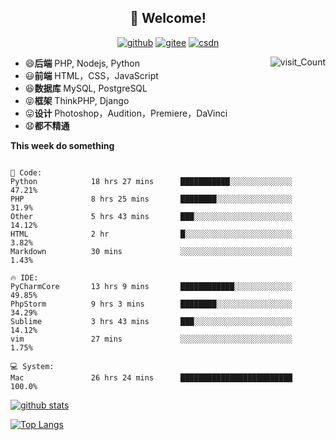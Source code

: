 <h2 align="center">👋 Welcome!</h2>
<p align="center">
  <a href="https://github.com/loear"><img src="https://img.shields.io/badge/GitHub-ff79c6" alt="github"></a>
  <a href="https://gitee.com/loear"><img src="https://img.shields.io/badge/Gitee-fe7300" alt="gitee"></a>
  <a href="https://blog.csdn.net/loear"><img src="https://img.shields.io/badge/CSDN-cf000e" alt="csdn"></a>
</p>

<img align='right' src="https://profile-counter.glitch.me/loear/count.svg" alt="visit_Count"/>

- 😄**后端** PHP, Nodejs, Python
- 😃**前端** HTML，CSS，JavaScript
- 😆**数据库** MySQL, PostgreSQL
- 😝**框架** ThinkPHP, Django
- 😛**设计** Photoshop，Audition，Premiere，DaVinci
- 😧**都不精通**

**This week do something**

```text

💬 Code: 
Python            18 hrs 27 mins      ███████████░░░░░░░░░░░░░░   47.21% 
PHP               8 hrs 25 mins       ████████░░░░░░░░░░░░░░░░░   31.9% 
Other             5 hrs 43 mins       ███░░░░░░░░░░░░░░░░░░░░░░   14.12% 
HTML              2 hr                █░░░░░░░░░░░░░░░░░░░░░░░░   3.82% 
Markdown          30 mins             ░░░░░░░░░░░░░░░░░░░░░░░░░   1.43%

🔥 IDE: 
PyCharmCore       13 hrs 9 mins       ████████████░░░░░░░░░░░░░   49.85% 
PhpStorm          9 hrs 3 mins        ████████░░░░░░░░░░░░░░░░░   34.29% 
Sublime           3 hrs 43 mins       ███░░░░░░░░░░░░░░░░░░░░░░   14.12% 
vim               27 mins             ░░░░░░░░░░░░░░░░░░░░░░░░░   1.75%

💻 System: 
Mac               26 hrs 24 mins      █████████████████████████   100.0%

```

[![github stats](https://github-readme-stats.vercel.app/api?username=loear&show_icons=true&theme=dark)](https://github.com/loear)

[![Top Langs](https://github-readme-stats.vercel.app/api/top-langs/?username=loear&layout=compact)](https://github.com/loear)
